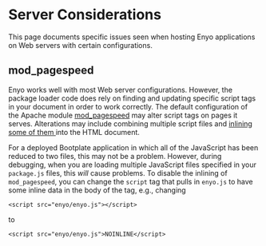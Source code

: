 # Server Considerations

This page documents specific issues seen when hosting Enyo applications on Web servers with certain configurations.

## mod_pagespeed

Enyo works well with most Web server configurations.  However, the package loader code does rely on finding and 
updating specific script tags in your document in order to work correctly.  The default configuration of 
the Apache module [mod_pagespeed](https://developers.google.com/speed/pagespeed/mod) may alter script tags 
on pages it serves.  Alterations may include combining multiple script files and
[inlining some of them ](https://developers.google.com/speed/docs/mod_pagespeed/filter-js-inline) into the 
HTML document.

For a deployed Bootplate application in which all of the JavaScript has been reduced to two files, this may not be a problem.  However, during debugging, when you are loading multiple JavaScript files specified in your `package.js` 
files, this *will* cause problems.  To disable the inlining of `mod_pagespeed`, you can change the `script`
tag that pulls in `enyo.js` to have some inline data in the body of the tag, e.g., changing

    <script src="enyo/enyo.js"></script>

to

    <script src="enyo/enyo.js">NOINLINE</script>